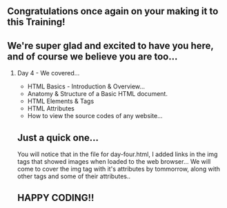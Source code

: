 ## Congratulations once again on your making it to this Training!

## We're super glad and excited to have you here, and of course we believe you are too...

1. Day 4 - We covered...

   - HTML Basics - Introduction & Overview...
   - Anatomy & Structure of a Basic HTML document.
   - HTML Elements & Tags
   - HTML Attributes
   - How to view the source codes of any website...

   ## Just a quick one...

   You will notice that in the file for day-four.html, I added links in the img tags that showed images when loaded to the web browser...
   We will come to cover the img tag with it's attributes by tommorrow, along with other tags and some of their attributes..

   ## HAPPY CODING!!
